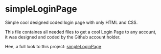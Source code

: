 # simpleLoginPage
Simple cool designed coded login page with only HTML and CSS.

This file containes all needed files to get a cool Login Page to any account, it was designed and coded by the Github account holder.

Hee, a full look to this project: [simpleLoginPage](https://user-images.githubusercontent.com/74983759/162840784-68f05776-1c07-4381-8f50-7cd4884712a8.png)
